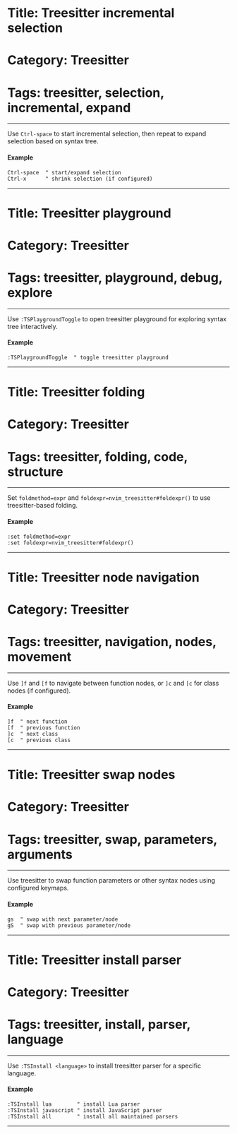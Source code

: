 # Title: Treesitter incremental selection
# Category: Treesitter
# Tags: treesitter, selection, incremental, expand
---
Use `Ctrl-space` to start incremental selection, then repeat to expand selection based on syntax tree.

#### Example

```vim
Ctrl-space  " start/expand selection
Ctrl-x      " shrink selection (if configured)
```
***
# Title: Treesitter playground
# Category: Treesitter
# Tags: treesitter, playground, debug, explore
---
Use `:TSPlaygroundToggle` to open treesitter playground for exploring syntax tree interactively.

#### Example

```vim
:TSPlaygroundToggle  " toggle treesitter playground
```
***
# Title: Treesitter folding
# Category: Treesitter
# Tags: treesitter, folding, code, structure
---
Set `foldmethod=expr` and `foldexpr=nvim_treesitter#foldexpr()` to use treesitter-based folding.

#### Example

```vim
:set foldmethod=expr
:set foldexpr=nvim_treesitter#foldexpr()
```
***
# Title: Treesitter node navigation
# Category: Treesitter
# Tags: treesitter, navigation, nodes, movement
---
Use `]f` and `[f` to navigate between function nodes, or `]c` and `[c` for class nodes (if configured).

#### Example

```vim
]f  " next function
[f  " previous function
]c  " next class
[c  " previous class
```
***
# Title: Treesitter swap nodes
# Category: Treesitter
# Tags: treesitter, swap, parameters, arguments
---
Use treesitter to swap function parameters or other syntax nodes using configured keymaps.

#### Example

```vim
gs  " swap with next parameter/node
gS  " swap with previous parameter/node
```
***
# Title: Treesitter install parser
# Category: Treesitter
# Tags: treesitter, install, parser, language
---
Use `:TSInstall <language>` to install treesitter parser for a specific language.

#### Example

```vim
:TSInstall lua        " install Lua parser
:TSInstall javascript " install JavaScript parser
:TSInstall all        " install all maintained parsers
```
***
